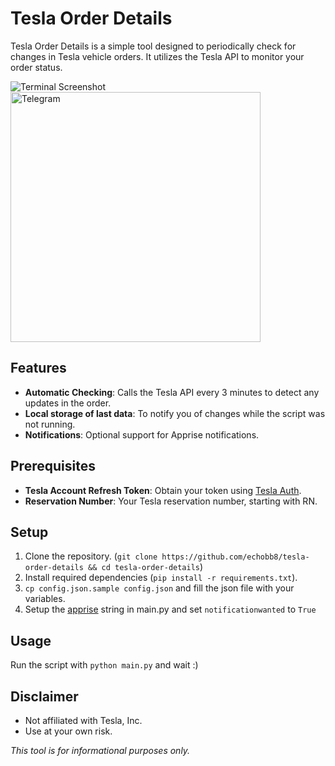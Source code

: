 # Tesla Order Details

Tesla Order Details is a simple tool designed to periodically check for changes in Tesla vehicle orders. It utilizes the Tesla API to monitor your order status.

![Terminal Screenshot](docs/image-2.png)
<img src="image-1.jpg" alt="Telegram" width="400"/>

## Features
- **Automatic Checking**: Calls the Tesla API every 3 minutes to detect any updates in the order.
- **Local storage of last data**: To notify you of changes while the script was not running.
- **Notifications**: Optional support for Apprise notifications.

## Prerequisites
- **Tesla Account Refresh Token**: Obtain your token using [Tesla Auth](https://github.com/adriankumpf/tesla_auth).
- **Reservation Number**: Your Tesla reservation number, starting with RN.

## Setup
1. Clone the repository. (`git clone https://github.com/echobb8/tesla-order-details && cd tesla-order-details`)
2. Install required dependencies (`pip install -r requirements.txt`).
3. `cp config.json.sample config.json` and fill the json file with your variables.
4. Setup the [apprise](https://github.com/caronc/apprise) string in main.py and set `notificationwanted` to `True`

## Usage
Run the script with `python main.py` and wait :) 

## Disclaimer
- Not affiliated with Tesla, Inc.
- Use at your own risk.

*This tool is for informational purposes only.*
